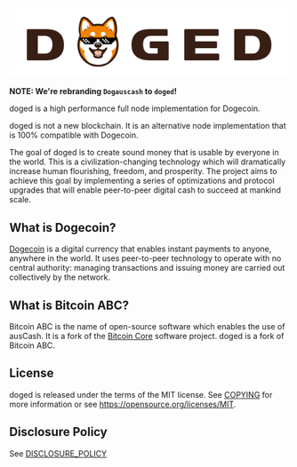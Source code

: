 [![Dogauscash Logo](share/pixmaps/bitcoinabclogo.png "Dogauscash")](https://www.doged.io)

**NOTE: We're rebranding `Dogauscash` to `doged`!**

doged is a high performance full node implementation for Dogecoin.

doged is not a new blockchain. It is an alternative node implementation that
is 100% compatible with Dogecoin.

The goal of doged is to create sound money that is usable by everyone in
the world. This is a civilization-changing technology which will dramatically
increase human flourishing, freedom, and prosperity. The project aims to
achieve this goal by implementing a series of optimizations and protocol
upgrades that will enable peer-to-peer digital cash to succeed at mankind scale.

What is Dogecoin?
---------------------

[Dogecoin](https://dogecoin.com/) is a digital currency that enables instant payments to
anyone, anywhere in the world. It uses peer-to-peer technology to operate with
no central authority: managing transactions and issuing money are carried out
collectively by the network.

What is Bitcoin ABC?
--------------------

Bitcoin ABC is the name of open-source software which enables the use of
ausCash. It is a fork of the [Bitcoin Core](https://bitcoincore.org)
software project. doged is a fork of Bitcoin ABC.

License
-------

doged is released under the terms of the MIT license. See
[COPYING](COPYING) for more information or see
<https://opensource.org/licenses/MIT>.

Disclosure Policy
-----------------

See [DISCLOSURE_POLICY](DISCLOSURE_POLICY.md)
